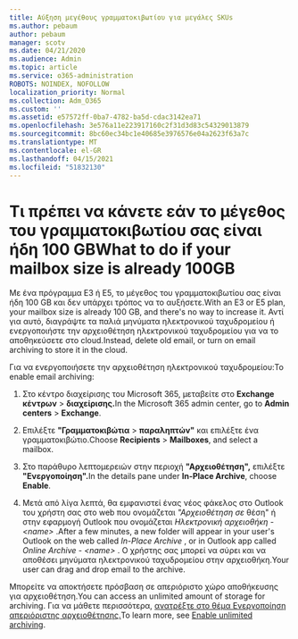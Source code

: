 ```yaml
---
title: Αύξηση μεγέθους γραμματοκιβωτίου για μεγάλες SKUs
ms.author: pebaum
author: pebaum
manager: scotv
ms.date: 04/21/2020
ms.audience: Admin
ms.topic: article
ms.service: o365-administration
ROBOTS: NOINDEX, NOFOLLOW
localization_priority: Normal
ms.collection: Adm_O365
ms.custom: ''
ms.assetid: e57572ff-0ba7-4782-ba5d-cdac3142ea71
ms.openlocfilehash: 3e576a11e223917160c2f31d3d83c54329013879
ms.sourcegitcommit: 8bc60ec34bc1e40685e3976576e04a2623f63a7c
ms.translationtype: MT
ms.contentlocale: el-GR
ms.lasthandoff: 04/15/2021
ms.locfileid: "51832130"
---
```

# <a name="what-to-do-if-your-mailbox-size-is-already-100gb"></a><span data-ttu-id="a651d-102">Τι πρέπει να κάνετε εάν το μέγεθος του γραμματοκιβωτίου σας είναι ήδη 100 GB</span><span class="sxs-lookup"><span data-stu-id="a651d-102">What to do if your mailbox size is already 100GB</span></span>

<span data-ttu-id="a651d-103">Με ένα πρόγραμμα E3 ή E5, το μέγεθος του γραμματοκιβωτίου σας είναι ήδη 100 GB και δεν υπάρχει τρόπος να το αυξήσετε.</span><span class="sxs-lookup"><span data-stu-id="a651d-103">With an E3 or E5 plan, your mailbox size is already 100 GB, and there's no way to increase it.</span></span> <span data-ttu-id="a651d-104">Αντί για αυτό, διαγράψτε τα παλιά μηνύματα ηλεκτρονικού ταχυδρομείου ή ενεργοποιήστε την αρχειοθέτηση ηλεκτρονικού ταχυδρομείου για να το αποθηκεύσετε στο cloud.</span><span class="sxs-lookup"><span data-stu-id="a651d-104">Instead, delete old email, or turn on email archiving to store it in the cloud.</span></span> 
  
<span data-ttu-id="a651d-105">Για να ενεργοποιήσετε την αρχειοθέτηση ηλεκτρονικού ταχυδρομείου:</span><span class="sxs-lookup"><span data-stu-id="a651d-105">To enable email archiving:</span></span>
  
1. <span data-ttu-id="a651d-106">Στο κέντρο διαχείρισης του Microsoft 365, μεταβείτε στο **Exchange κέντρων** \> **διαχείρισης.**</span><span class="sxs-lookup"><span data-stu-id="a651d-106">In the Microsoft 365 admin center, go to **Admin centers** \> **Exchange**.</span></span> 
    
2. <span data-ttu-id="a651d-107">Επιλέξτε **"Γραμματοκιβώτια** \> **παραληπτών"** και επιλέξτε ένα γραμματοκιβώτιο.</span><span class="sxs-lookup"><span data-stu-id="a651d-107">Choose **Recipients** \> **Mailboxes**, and select a mailbox.</span></span> 
    
3. <span data-ttu-id="a651d-108">Στο παράθυρο λεπτομερειών στην περιοχή **"Αρχειοθέτηση",** επιλέξτε **"Ενεργοποίηση".**</span><span class="sxs-lookup"><span data-stu-id="a651d-108">In the details pane under **In-Place Archive**, choose **Enable**.</span></span> 
    
4. <span data-ttu-id="a651d-109">Μετά από λίγα λεπτά, θα εμφανιστεί ένας νέος φάκελος στο Outlook του χρήστη σας στο web που ονομάζεται *"Αρχειοθέτηση σε* θέση" ή στην εφαρμογή Outlook που ονομάζεται *Ηλεκτρονική αρχειοθήκη - \<name\>* .</span><span class="sxs-lookup"><span data-stu-id="a651d-109">After a few minutes, a new folder will appear in your user's Outlook on the web called  *In-Place Archive*  , or in Outlook app called  *Online Archive - \<name\>*  .</span></span> <span data-ttu-id="a651d-110">Ο χρήστης σας μπορεί να σύρει και να αποθέσει μηνύματα ηλεκτρονικού ταχυδρομείου στην αρχειοθήκη.</span><span class="sxs-lookup"><span data-stu-id="a651d-110">Your user can drag and drop email to the archive.</span></span> 
    
<span data-ttu-id="a651d-111">Μπορείτε να αποκτήσετε πρόσβαση σε απεριόριστο χώρο αποθήκευσης για αρχειοθέτηση.</span><span class="sxs-lookup"><span data-stu-id="a651d-111">You can access an unlimited amount of storage for archiving.</span></span> <span data-ttu-id="a651d-112">Για να μάθετε περισσότερα, [ανατρέξτε στο θέμα Ενεργοποίηση απεριόριστης αρχειοθέτησης.](https://docs.microsoft.com/microsoft-365/compliance/enable-unlimited-archiving)</span><span class="sxs-lookup"><span data-stu-id="a651d-112">To learn more, see [Enable unlimited archiving](https://docs.microsoft.com/microsoft-365/compliance/enable-unlimited-archiving).</span></span>
  

